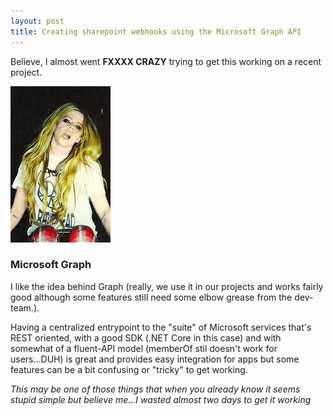 ```yaml
---
layout: post
title: Creating sharepoint webhooks using the Microsoft Graph API
---
```


Believe, I almost went **FXXXX CRAZY** trying to get this working on a recent project.

![](https://raw.githubusercontent.com/jmolla31/jmolla31.github.io/master/images/avril-no-no-no-no.gif)


### Microsoft Graph

I like the idea behind Graph (really, we use it in our projects and works fairly good although some features still need some elbow grease from the dev-team.).

Having a centralized entrypoint to the "suite" of Microsoft services that's REST oriented, with a good SDK (.NET Core in this case) and with somewhat of a fluent-API model (memberOf stil doesn't work for users...DUH) is great and provides easy integration for apps but some features can be a bit confusing or "tricky" to get working.

*This may be one of those things that when you already know it seems stupid simple but believe me...I wasted almost two days to get it working*